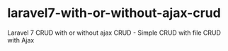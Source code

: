 # laravel7-with-or-without-ajax-crud
Laravel 7 CRUD with or without ajax
CRUD - Simple
CRUD with file
CRUD with Ajax
